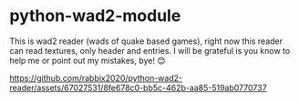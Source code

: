 # python-wad2-module
This is wad2 reader (wads of quake based games), right now this reader can read textures, only header and entries. I will be grateful is you know to help me or point out my mistakes, bye! 😊

https://github.com/rabbix2020/python-wad2-reader/assets/67027531/8fe678c0-bb5c-462b-aa85-519ab0770737
